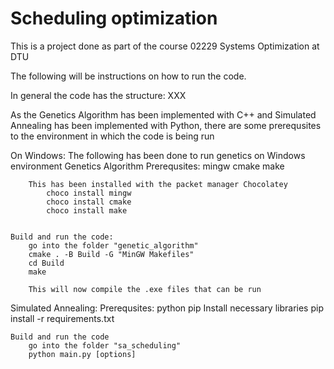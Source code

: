# Scheduling optimization

This is a project done as part of the course 02229 Systems Optimization at DTU

The following will be instructions on how to run the code.

In general the code has the structure: 
XXX



As the Genetics Algorithm has been implemented with C++ and Simulated Annealing has been implemented with Python, there are some prerequsites to the environment in which the code is being run


On Windows:
The following has been done to run genetics on Windows environment
Genetics Algorithm
    Prerequsites:
        mingw
        cmake
        make

        This has been installed with the packet manager Chocolatey
            choco install mingw
	        choco install cmake
	        choco install make


    Build and run the code:
        go into the folder "genetic_algorithm"
        cmake . -B Build -G "MinGW Makefiles"
	    cd Build
	    make

        This will now compile the .exe files that can be run

Simulated Annealing:
    Prerequsites:
        python
        pip
        Install necessary libraries
            pip install -r requirements.txt
    

    Build and run the code
        go into the folder "sa_scheduling"
        python main.py [options]
